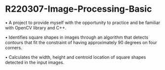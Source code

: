 # R220307-Image-Processing-Basic

•	A project to provide myself with the opportunity to practice and be familiar with OpenCV library and C++.

•	Identifies square shapes in images through an algorithm that detects contours that fit the constraint of having approximately 90 degrees on four corners. 

•	Calculates the width, height and centroid location of square shapes detected in the input images.

